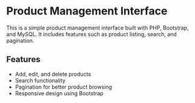 # Product Management Interface

This is a simple product management interface built with PHP, Bootstrap, and MySQL. It includes features such as product listing, search, and pagination.

## Features

- Add, edit, and delete products  
- Search functionality  
- Pagination for better product browsing  
- Responsive design using Bootstrap 

